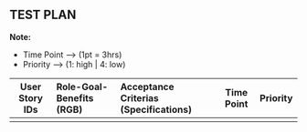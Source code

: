 ## TEST PLAN
**Note:** 
* Time Point --> (1pt = 3hrs) 
* Priority --> (1: high | 4: low)


|     User Story IDs     |             Role-Goal-Benefits (RGB)             |                      Acceptance Criterias (Specifications)                     |     Time Point     |      Priority      |
|:----------------------:|:-------------------------------------------------|:-------------------------------------------------------------------------------|:------------------:|:------------------:|
|                        |                                                  |                                                                                |                    |                    |


